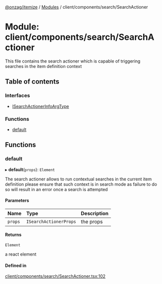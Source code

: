 [@onzag/itemize](../README.md) / [Modules](../modules.md) / client/components/search/SearchActioner

# Module: client/components/search/SearchActioner

This file contains the search actioner which is capable of triggering searches
in the item definition context

## Table of contents

### Interfaces

- [ISearchActionerInfoArgType](../interfaces/client_components_search_SearchActioner.ISearchActionerInfoArgType.md)

### Functions

- [default](client_components_search_SearchActioner.md#default)

## Functions

### default

▸ **default**(`props`): `Element`

The search actioner allows to run contextual searches in the current item definition
please ensure that such context is in search mode as failure to do so will result
in an error once a search is attempted

#### Parameters

| Name | Type | Description |
| :------ | :------ | :------ |
| `props` | `ISearchActionerProps` | the props |

#### Returns

`Element`

a react element

#### Defined in

[client/components/search/SearchActioner.tsx:102](https://github.com/onzag/itemize/blob/a24376ed/client/components/search/SearchActioner.tsx#L102)
